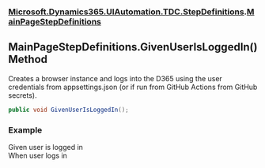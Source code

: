 ### [Microsoft.Dynamics365.UIAutomation.TDC.StepDefinitions](Microsoft.Dynamics365.UIAutomation.TDC.StepDefinitions.md 'Microsoft.Dynamics365.UIAutomation.TDC.StepDefinitions').[MainPageStepDefinitions](MainPageStepDefinitions.md 'Microsoft.Dynamics365.UIAutomation.TDC.StepDefinitions.MainPageStepDefinitions')

## MainPageStepDefinitions.GivenUserIsLoggedIn() Method

Creates a browser instance and logs into the D365 using the user credentials from appsettings.json (or if run from GitHub Actions from GitHub secrets).

```csharp
public void GivenUserIsLoggedIn();
```

### Example
Given user is logged in  
When user logs in